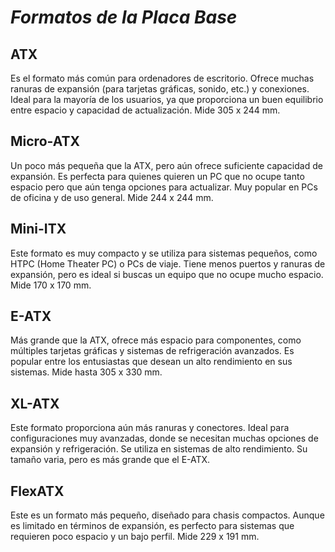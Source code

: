 # *Formatos de la Placa Base* #

## ATX ##
Es el formato más común para ordenadores de escritorio. Ofrece muchas ranuras de expansión (para tarjetas gráficas, sonido, etc.) y conexiones. Ideal para la mayoría de los usuarios, ya que proporciona un buen equilibrio entre espacio y capacidad de actualización. Mide 305 x 244 mm.

## Micro-ATX ##
Un poco más pequeña que la ATX, pero aún ofrece suficiente capacidad de expansión. Es perfecta para quienes quieren un PC que no ocupe tanto espacio pero que aún tenga opciones para actualizar. Muy popular en PCs de oficina y de uso general. Mide 244 x 244 mm.

## Mini-ITX ##
Este formato es muy compacto y se utiliza para sistemas pequeños, como HTPC (Home Theater PC) o PCs de viaje. Tiene menos puertos y ranuras de expansión, pero es ideal si buscas un equipo que no ocupe mucho espacio. Mide 170 x 170 mm.

## E-ATX ##
Más grande que la ATX, ofrece más espacio para componentes, como múltiples tarjetas gráficas y sistemas de refrigeración avanzados. Es popular entre los entusiastas que desean un alto rendimiento en sus sistemas. Mide hasta 305 x 330 mm.

## XL-ATX ##
Este formato proporciona aún más ranuras y conectores. Ideal para configuraciones muy avanzadas, donde se necesitan muchas opciones de expansión y refrigeración. Se utiliza en sistemas de alto rendimiento. Su tamaño varia, pero es más grande que el E-ATX.

## FlexATX ##
Este es un formato más pequeño, diseñado para chasis compactos. Aunque es limitado en términos de expansión, es perfecto para sistemas que requieren poco espacio y un bajo perfil. Mide 229 x 191 mm.



